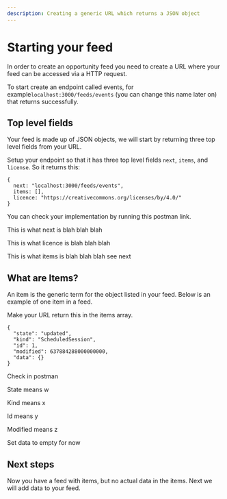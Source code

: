 ```yaml
---
description: Creating a generic URL which returns a JSON object
---
```


# Starting your feed

In order to create an opportunity feed you need to create a URL where your feed can be accessed via a HTTP request.

To start create an endpoint called events, for example`localhost:3000/feeds/events` (you can change this name later on) that returns successfully.&#x20;

## Top level fields

Your feed is made up of JSON objects, we will start by returning three top level fields from your URL.

Setup your endpoint so that it has three top level fields `next`, `items`, and `license`. So it returns this:

```
{
  next: "localhost:3000/feeds/events",
  items: [],
  licence: "https://creativecommons.org/licenses/by/4.0/"
}  
```

You can check your implementation by running this postman link.

This is what next is blah blah blah

This is what licence is blah blah blah

This is what items is blah blah blah see next

## What are Items?

An item is the generic term for the object listed in your feed. Below is an example of one item in a feed.&#x20;

Make your URL return this in the items array.

```
{
  "state": "updated",
  "kind": "ScheduledSession",
  "id": 1,
  "modified": 637884288000000000,
  "data": {}
}
```

Check in postman

State means w

Kind means x

Id means y

Modified means z

Set data to empty for now

## Next steps

Now you have a feed with items, but no actual data in the items. Next we will add data to your feed.
